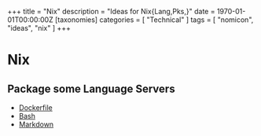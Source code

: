 +++
title = "Nix"
description = "Ideas for Nix{Lang,Pks,}"
date = 1970-01-01T00:00:00Z
[taxonomies]
categories = [ "Technical" ]
tags = [ "nomicon", "ideas", "nix" ]
+++

# Nix

## Package some Language Servers

- [Dockerfile](https://github.com/rcjsuen/dockerfile-language-server-nodejs)
- [Bash](https://github.com/bash-lsp/bash-language-server)
- [Markdown](https://github.com/artempyanykh/marksman)
